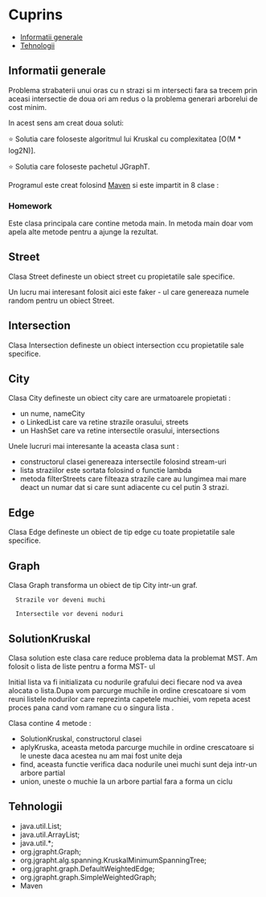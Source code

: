 # Cuprins

 * [Informatii generale](#informatii-generale)
 * [Tehnologii](#Tehnologii)


## Informatii generale

Problema strabaterii unui oras cu n strazi si m intersecti fara sa trecem prin aceasi intersectie de doua ori am redus o la problema generari arborelui de cost minim.

In acest sens am creat doua soluti:

   :star: Solutia care foloseste algoritmul lui Kruskal cu complexitatea [O(M * log2N)].
   
   :star: Solutia care foloseste pachetul JGraphT.
    
Programul este creat folosind [Maven](#maven) si este impartit in 8 clase :    

### Homework
    
   Este clasa principala care contine metoda main. In metoda main doar vom apela alte metode pentru a ajunge la rezultat.
   
   
  ## Street
  
  Clasa Street defineste un obiect street cu propietatile sale specifice.
  
  Un lucru mai interesant folosit aici este faker - ul care genereaza numele random pentru un obiect Street.
  
  ## Intersection
  
  Clasa Intersection defineste un obiect intersection ccu propietatile sale specifice.
  
  ## City
  
  Clasa City defineste un obiect city care are urmatoarele propietati :
   * un nume, nameCity
   * o LinkedList<Street> care va retine strazile orasului, streets
   * un HashSet<Intersection> care va retine intersectile orasului, intersections
  
  Unele lucruri mai interesante la aceasta clasa sunt :
   * constructorul clasei  genereaza intersectile folosind stream-uri
   * lista straziilor este sortata folosind o functie lambda
   * metoda filterStreets care filteaza strazile care au lungimea mai mare deact un numar dat si care sunt adiacente cu cel putin 3 strazi.
  
  ## Edge
   
  Clasa Edge defineste un obiect de tip edge cu toate propietatile sale specifice.
  
  ## Graph
  
  Clasa Graph transforma un obiect de tip City intr-un graf.
  
      Strazile vor deveni muchi
  
      Intersectile vor deveni noduri
  
  ## SolutionKruskal
  
  Clasa solution este clasa care reduce problema data la problemat MST. Am folosit o lista de liste pentru a forma MST- ul
  
  Initial lista va fi initializata cu nodurile grafului deci fiecare nod va avea alocata o lista.Dupa vom parcurge muchile in ordine crescatoare si vom reuni listele nodurilor care reprezinta capetele muchiei, vom repeta acest proces pana cand vom ramane cu o singura lista .
  
  
   Clasa contine 4 metode :
   
   * SolutionKruskal, constructorul clasei
   * aplyKruska, aceasta metoda parcurge muchile in ordine crescatoare si le uneste daca acestea nu am mai fost unite deja
   * find, aceasta functie verifica daca nodurile unei muchi sunt deja intr-un arbore partial
   * union, uneste o muchie la un arbore partial fara a forma un ciclu
    
    
  
## Tehnologii
  * java.util.List;
  * java.util.ArrayList;
  * java.util.*;
  * org.jgrapht.Graph;
  * org.jgrapht.alg.spanning.KruskalMinimumSpanningTree;
  * org.jgrapht.graph.DefaultWeightedEdge;
  * org.jgrapht.graph.SimpleWeightedGraph;
  * Maven
